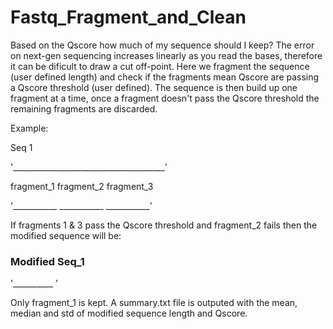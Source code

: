 # Fastq_Fragment_and_Clean
Based on the Qscore how much of my sequence should I keep? The error on next-gen sequencing increases linearly as you read the bases,
therefore it can be dificult to draw a cut off-point. Here we fragment the sequence (user defined length) and check if the fragments mean Qscore
are passing a Qscore threshold (user defined). The sequence is then build up one fragment at a time, once a fragment doesn't pass
the Qscore threshold the remaining fragments are discarded. 

Example:

Seq 1

'______________________________________'



fragment_1 fragment_2 fragment_3

'___________ ___________ ___________'


If fragments 1 & 3 pass the Qscore threshold and fragment_2 fails then the modified sequence will be:


### Modified Seq_1

'__________ '

Only fragment_1 is kept. A summary.txt file is outputed with the mean, median and std of modified sequence length and Qscore.
